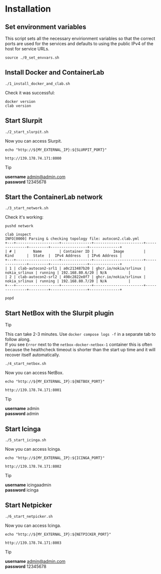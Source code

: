 # Installation

## Set environment variables

This script sets all the necessary envirionment variables so that the correct ports are used for the services and defaults to using the public IPv4 of the host for service URLs.

```
source ./0_set_envvars.sh
```

## Install Docker and ContainerLab

```
./1_install_docker_and_clab.sh
```

Check it was successful:

```
docker version
clab version
```

## Start Slurpit

```
./2_start_slurpit.sh
```

Now you can access Slurpit.

```
echo "http://${MY_EXTERNAL_IP}:${SLURPIT_PORT}"

http://139.178.74.171:8000

```

> [!TIP]
> 
> **username** admin@admin.com  
> **password** 12345678  

## Start the ContainerLab network

```
./3_start_network.sh
```

Check it's working:

```
pushd network

clab inspect
INFO[0000] Parsing & checking topology file: autocon2.clab.yml 
+---+--------------------+--------------+-----------------------+---------------+---------+-----------------+--------------+
| # |        Name        | Container ID |         Image         |     Kind      |  State  |  IPv4 Address   | IPv6 Address |
+---+--------------------+--------------+-----------------------+---------------+---------+-----------------+--------------+
| 1 | clab-autocon2-srl1 | a0c213487b20 | ghcr.io/nokia/srlinux | nokia_srlinux | running | 192.168.80.6/20 | N/A          |
| 2 | clab-autocon2-srl2 | 498c2822e8f7 | ghcr.io/nokia/srlinux | nokia_srlinux | running | 192.168.80.7/20 | N/A          |
+---+--------------------+--------------+-----------------------+---------------+---------+-----------------+--------------+

popd
```

## Start NetBox with the Slurpit plugin

> [!TIP]
> This can take 2-3 minutes. Use `docker compose logs -f` in a separate tab to follow along.  
> If you see `Error` next to the `netbox-docker-netbox-1` container this is often because the healthcheck timeout is shorter than the start up time and it will recover itself automatically.

```
./4_start_netbox.sh
```

Now you can access NetBox.

```
echo "http://${MY_EXTERNAL_IP}:${NETBOX_PORT}"

http://139.178.74.171:8001
```

> [!TIP]
>  
> **username** admin  
> **password** admin

## Start Icinga

```
./5_start_icinga.sh
```

Now you can access Icinga.

```
echo "http://${MY_EXTERNAL_IP}:${ICINGA_PORT}"

http://139.178.74.171:8002
```

> [!TIP]
>   
> **username** icingaadmin  
> **password** icinga

## Start Netpicker

```
./6_start_netpicker.sh
```

Now you can access Icinga.

```
echo "http://${MY_EXTERNAL_IP}:${NETPICKER_PORT}"

http://139.178.74.171:8003
```

> [!TIP]
> 
> **username** admin@admin.com  
> **password** 12345678